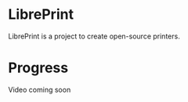 # LibrePrint

LibrePrint is a project to create open-source printers.

# Progress

Video coming soon
